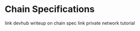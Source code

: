 Chain Specifications
====================

link devhub writeup on chain spec
link private network tutorial
